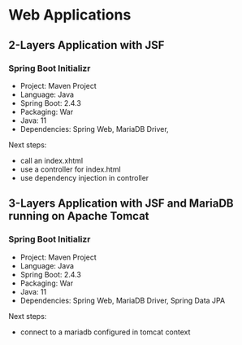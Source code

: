 # Web Applications

## 2-Layers Application with JSF

### Spring Boot Initializr
* Project: Maven Project
* Language: Java
* Spring Boot: 2.4.3
* Packaging: War
* Java: 11
* Dependencies: Spring Web, MariaDB Driver, 

Next steps:
* call an index.xhtml
* use a controller for index.html
* use dependency injection in controller

## 3-Layers Application with JSF and MariaDB running on Apache Tomcat

### Spring Boot Initializr
* Project: Maven Project
* Language: Java
* Spring Boot: 2.4.3
* Packaging: War
* Java: 11
* Dependencies: Spring Web, MariaDB Driver, Spring Data JPA

Next steps:
* connect to a mariadb configured in tomcat context
